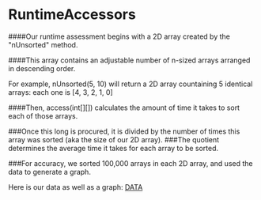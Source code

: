 # RuntimeAccessors

####Our runtime assessment begins with a 2D array created by the "nUnsorted" method.

####This array contains an adjustable number of n-sized arrays arranged in descending order. 

For example, nUnsorted(5, 10) will return a 2D array countaining 5 identical arrays: each one is [4, 3, 2, 1, 0]

####Then, access(int[][]) calculates the amount of time it takes to sort each of those arrays. 

###Once this long is procured, it is divided by the number of times this array was sorted (aka the size of our 2D array).
###The quotient determines the average time it takes for each array to be sorted. 

###For accuracy, we sorted 100,000 arrays in each 2D array, and used the data to generate a graph.

Here is our data as well as a graph:
<a href="https://docs.google.com/document/d/1QzVH7MYl6loJn0x8B1s-nFBsJL9L2mCvKXcqAjJ2Ywc/pub">DATA</a>



